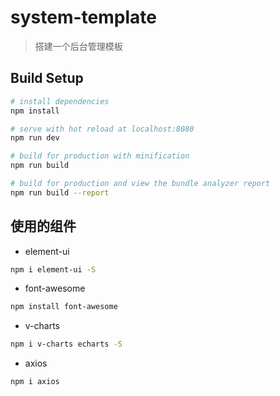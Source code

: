 # system-template

> 搭建一个后台管理模板

## Build Setup

``` bash
# install dependencies
npm install

# serve with hot reload at localhost:8080
npm run dev

# build for production with minification
npm run build

# build for production and view the bundle analyzer report
npm run build --report
```

## 使用的组件

* element-ui

```bash
npm i element-ui -S
```

* font-awesome

```bash
npm install font-awesome
```

* v-charts

```bash
npm i v-charts echarts -S
```

* axios

```bash
npm i axios
```


